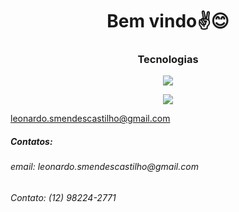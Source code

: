 <h1 align="center">Bem vindo✌️😊</h1>
<h3 align="center">Tecnologias</h3>


<p align="center">
  <a href="https://skillicons.dev">
    <img src="https://skillicons.dev/icons?i=js,ts,react,html,css,tailwind,linux,postgres&perline=2" />
  </a>
</p>

<p align="center">
  <a href="https://skillicons.dev">
   <img src="https://skillicons.dev/icons?i=gmail&perline=1" />
    <p>leonardo.smendescastilho@gmail.com</p>
  </a>
</p>

<div>
<h5>Contatos: </h5>
<h6 align="">email: leonardo.smendescastilho@gmail.com</h6> 
<h6 align="start">Contato: (12) 98224-2771</h6> 
</div>

